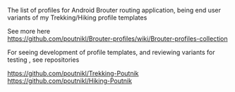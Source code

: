 

The list of  profiles for Android Brouter routing application,
being end user variants of my Trekking/Hiking profile templates 

See more here  
https://github.com/poutnikl/Brouter-profiles/wiki/Brouter-profiles-collection

For seeing development of profile templates, and reviewing variants for testing , see repositories

https://github.com/poutnikl/Trekking-Poutnik
https://github.com/poutnikl/Hiking-Poutnik

